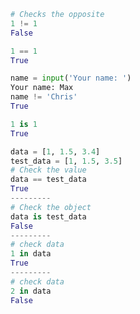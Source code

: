 ```python
# Checks the opposite
1 != 1
False
```
```python
1 == 1
True
```
```python
name = input('Your name: ')
Your name: Max
name != 'Chris'
True
```
```python
1 is 1
True
```
```python
data = [1, 1.5, 3.4]
test_data = [1, 1.5, 3.5]
# Check the value
data == test_data
True
---------
# Check the object
data is test_data
False
---------
# check data
1 in data
True
---------
# check data
2 in data
False
```